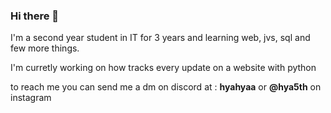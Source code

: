 ### Hi there 👋

<!--
**Hya5th/Hya5th** is a ✨ _special_ ✨ repository because its `README.md` (this file) appears on your GitHub profile.

Here are some ideas to get you started:

- 🔭 I’m currently working on ...
- 🌱 I’m currently learning ...
- 👯 I’m looking to collaborate on ...
- 🤔 I’m looking for help with ...
- 💬 Ask me about ...
- 📫 How to reach me: ...
- 😄 Pronouns: ...
- ⚡ Fun fact: ...
-->
I'm a second year student in IT for 3 years and learning web, jvs, sql and few more things.

I'm curretly working on how tracks every update on a website with python

to reach me you can send me a dm on discord at : __hyahyaa__ or __@hya5th__ on instagram

